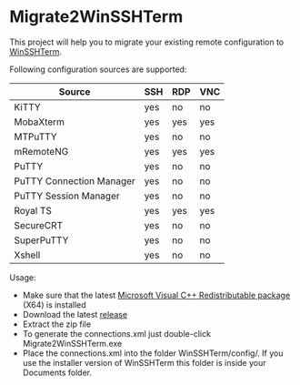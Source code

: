 # Migrate2WinSSHTerm
This project will help you to migrate your existing remote configuration to [WinSSHTerm](https://github.com/WinSSHTerm/WinSSHTerm).

Following configuration sources are supported:

| Source                   | SSH | RDP | VNC |
|--------------------------|-----|-----|-----|
| KiTTY                    | yes | no  | no  |
| MobaXterm                | yes | yes | yes |
| MTPuTTY                  | yes | no  | no  |
| mRemoteNG                | yes | yes | yes |
| PuTTY                    | yes | no  | no  |
| PuTTY Connection Manager | yes | no  | no  |
| PuTTY Session Manager    | yes | no  | no  |
| Royal TS                 | yes | yes | yes |
| SecureCRT                | yes | no  | no  |
| SuperPuTTY               | yes | no  | no  |
| Xshell                   | yes | no  | no  |

Usage:
* Make sure that the latest [Microsoft Visual C++ Redistributable package](https://learn.microsoft.com/en-us/cpp/windows/latest-supported-vc-redist?view=msvc-170#latest-microsoft-visual-c-redistributable-version) (X64) is installed
* Download the latest [release](https://github.com/P-St/Migrate2WinSSHTerm/releases)
* Extract the zip file
* To generate the connections.xml just double-click Migrate2WinSSHTerm.exe
* Place the connections.xml into the folder WinSSHTerm/config/. If you use the installer version of WinSSHTerm this folder is inside your Documents folder.

